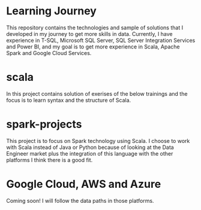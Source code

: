 # Learning Journey

This repository contains the technologies and sample of solutions that I developed in my journey to get more skills in data. Currently, I have experience in T-SQL, Microsoft SQL Server, SQL Server Integration Services and Power BI, and my goal is to get more experience in Scala, Apache Spark and Google Cloud Services.

# scala

In this project contains solution of exerises of the below trainings and the focus is to learn syntax and the structure of Scala.

# spark-projects

This project is to focus on Spark technology using Scala. I choose to work with Scala instead of Java or Python because of looking at the Data Engineer market plus the integration of this language with the other platforms I think there is a good fit.

# Google Cloud, AWS and Azure

Coming soon! I will follow the data paths in those platforms.

